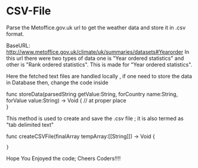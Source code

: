 # CSV-File
Parse the Metoffice.gov.uk url to get the weather data and store it in .csv format.

BaseURL: http://www.metoffice.gov.uk/climate/uk/summaries/datasets#Yearorder
In this url there were two types of data one is "Year ordered statistics" and other is "Rank ordered statistics".
This is made for "Year ordered statistics".

Here the fetched text files are handled locally , if one need to store the data in Database then, change the code inside

func storeData(parsedString getValue:String, forCountry name:String,  forValue value:String) -> Void {
        // at proper place    
 }
 
 This method is used to create and save the .csv file ; it is also termed as "tab delimited text"
 
 func createCSVFile(finalArray tempArray:[[String]]) -> Void {
        
    }

Hope You Enjoyed the code; Cheers Coders!!!!
